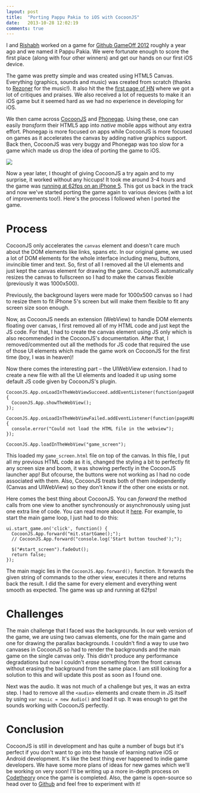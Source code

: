 ```yaml
---
layout: post
title:  "Porting Pappu Pakia to iOS with CocoonJS"
date:   2013-10-28 12:02:19
comments: true
---
```


I and [Rishabh][rishabhp] worked on a game for [Github GameOff 2012][gameoff] roughly a year ago and we named it Pappu Pakia.
We were fortunate enough to score the first place (along with four other winners) and get our hands on our first iOS device.

The game was pretty simple and was created using HTML5 Canvas. Everything (graphics, sounds and music) was created from scratch 
(thanks to [Rezoner][rezoner] for the music!). It also hit the the [first page of HN][hnpost] where we got a lot of critiques and
praises. We also received a lot of requests to make it an iOS game but it seemed hard as we had no experience in developing for iOS.

We then came across [CocoonJS][cocoonjs] and [Phonegap][phonegap]. Using these, one can easily _transform_ their HTML5 app into 
_native_ mobile apps without any extra effort. Phonegap is more focused on apps while CocoonJS is more focused on games as it
accelerates the canvas by adding native graphics support. Back then, CocoonJS was very buggy and Phonegap was too slow for a game which made
us drop the idea of porting the game to iOS.

![](https://pbs.twimg.com/media/BXmI2-dCMAAf97Z.png)

Now a year later, I thought of giving CocoonJS a try again and to my surprise, it worked without any hiccups! It took me around 3-4 hours
and the game was [running at 62fps on an iPhone 5][mytweet]. This got us back in the track and now we've started porting the game again to 
various devices (with a lot of improvements too!). Here's the process I followed when I ported the game.

Process
=======

CocoonJS only accelerates the `canvas` element and doesn't care much about the DOM elements like links, spans etc. In our original
game, we used a lot of DOM elements for the whole interface including menu, buttons, invincible timer and text. So, first of all I 
removed all the UI elements and just kept the canvas element for drawing the game. CocoonJS automatically resizes the canvas to 
fullscreen so I had to make the canvas flexible (previously it was 1000x500). 

Previously, the background layers were made for 1000x500 canvas so I had to resize them to fit iPhone 5's screen but will make them
flexible to fit any screen size soon enough.

Now, as CocoonJS needs an extension (WebView) to handle DOM elements floating over canvas, I first removed all of my HTML code and just
kept the JS code. For that, I had to create the canvas element using JS only which is also recommended in the CocoonJS's documentation.
After that, I removed/commented out all the methods for JS code that required the use of those UI elements which made the game work on CocoonJS
for the first time (boy, I was in heaven)!

Now there comes the interesting part – the UIWebView extension. I had to create a new file with all the UI elements and loaded it up using some
default JS code given by CocoonJS's plugin.

    CocoonJS.App.onLoadInTheWebViewSucceed.addEventListener(function(pageURL) {
      CocoonJS.App.showTheWebView();
    });

    CocoonJS.App.onLoadInTheWebViewFailed.addEventListener(function(pageURL) {
      console.error("Could not load the HTML file in the webview");
    });

    CocoonJS.App.loadInTheWebView("game_screen");

This loaded my `game_screen.html` file on top of the canvas. In this file, I put all my previous HTML code as it is, changed the styling a bit
to perfectly fit any screen size and boom, it was showing perfectly in the CocoonJS launcher app! But ofcourse, the buttons were not working 
as I had no code associated with them. Also, CocoonJS treats both of them independently (Canvas and UIWebView) so they don't know if the other
one exists or not.

Here comes the best thing about CocoonJS. You can _forward_ the method calls from one view to another synchronously or asynchronously using just 
one extra line of code. You can read more about it [here][cocoonjsdoc]. For example, to start the main game loop, I just had to do this:

    ui.start_game.on('click', function() {
      CocoonJS.App.forward("mit.startGame();");
      // CocoonJS.App.forward("console.log('Start button touched');");

      $("#start_screen").fadeOut();
      return false;
    });

The main magic lies in the `CocoonJS.App.forward();` function. It forwards the given string of commands to the other view, executes it there and 
returns back the result. I did the same for every element and everything went smooth as expected. The game was up and running at 62fps!

Challenges
==========

The main challenge that I faced was the backgrounds. In our web version of the game, we are using two canvas elements, one for the main game
and one for drawing the parallax backgrounds. I couldn't find a way to use two canvases in CocoonJS so had to render the backgrounds and the main
game on the single canvas only. This didn't produce any performance degradations but now I couldn't _erase_ something from the front canvas without
erasing the background from the same place. I am still looking for a solution to this and will update this post as soon as I found one.

Next was the audio. It was not much of a challenge but yes, it was an extra step. I had to remove all the `<audio>` elements and create them 
in JS itself by using `var music = new Audio()` and load it up. It was enough to get the sounds working with CocoonJS perfectly.


Conclusion
==========

CocoonJS is still in development and has quite a number of bugs but it's perfect if you don't want to go into the hassle of learning native iOS
or Android development. It's like the best thing ever happened to indie game developers. We have some more plans of ideas for new games which
we'll be working on very soon! I'll be writing up a more in-depth process on [Codetheory](http://codetheory.in) once the game is completed. 
Also, the game is open-source so head over to [Github](https://github.com/mindd-it/pappu-pakia/) and feel free to experiment with it! 


[rishabhp]:             http://twitter.com/_rishabhp
[rezoner]:              http://twitter.com/rezoner
[gameoff]:              https://github.com/github/game-off-2012
[hnpost]:               https://news.ycombinator.com/item?id=4853042
[cocoonjs]:             http://ludei.com/tech/cocoonjs
[phonegap]:             http://phonegap.com
[mytweet]:              https://twitter.com/kushsolitary/status/394496920426524672/
[cocoonjsdoc]:          http://wiki.ludei.com/cocoonjs:extensions:basic:webview